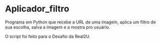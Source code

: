 # Aplicador_filtro
Programa em Python que recebe a URL de uma imagem, aplica um filtro de sua escolha, salva a imagem e a mostra pro usuário.

O script foi feito para o Desafio da Real2U.
